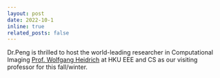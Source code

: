 ```yaml
---
layout: post
date: 2022-10-1
inline: true
related_posts: false
---
```


 Dr.Peng is thrilled to host the world-leading researcher in Computational Imaging [Prof. Wolfgang Heidrich](https://www.eee.hku.hk/events/distinguished-lecture-learned-optics-improving-computational-imaging-systems-through-deep-learning-and-optimization/) at HKU EEE and CS as our visiting professor for this fall/winter.
